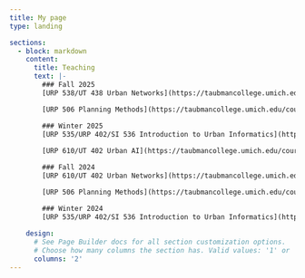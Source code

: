```yaml
---
title: My page
type: landing

sections:
  - block: markdown
    content:
      title: Teaching
      text: |-
        ### Fall 2025
        [URP 538/UT 438 Urban Networks](https://taubmancollege.umich.edu/course/urp538-urban-networks-section-1-fall-2025/)

        [URP 506 Planning Methods](https://taubmancollege.umich.edu/course/urp506-planning-methods-section-1-fall-2025/)

        ### Winter 2025
        [URP 535/URP 402/SI 536 Introduction to Urban Informatics](https://taubmancollege.umich.edu/course/urp535-introduction-to-urban-informatics-section-1-winter-2025/); [2025 Syllabus](https://www.xiaofanliang.com/teaching/URP535_w25.pdf)
        
        [URP 610/UT 402 Urban AI](https://taubmancollege.umich.edu/course/urp610-urban-ai-section-1-winter-2025/); [2025 Syllabus](https://www.xiaofanliang.com/teaching/URP610_w25.pdf); [2025 Class Blog / Student Work Portfolio](https://urbanaiatumich.substack.com/)

        ### Fall 2024 
        [URP 610/UT 402 Urban Networks](https://taubmancollege.umich.edu/course/urp610-urban-networks-section-3-fall-2024/); [2024 Syllabus](https://www.xiaofanliang.com/teaching/URP610_f24.pdf)

        [URP 506 Planning Methods](https://taubmancollege.umich.edu/course/urp506-planning-methods-section-1-fall-2024/); [2024 Syllabus](https://www.xiaofanliang.com/teaching/URP506_f24.pdf)

        ### Winter 2024 
        [URP 535/URP 402/SI 536 Introduction to Urban Informatics](https://taubmancollege.umich.edu/course/urp535-introduction-to-urban-informatics-section-1-winter-2024/); [2024 Syllabus](https://www.xiaofanliang.com/teaching/URP535_Syllabus_W24_Liang.pdf). 
         
    design:
      # See Page Builder docs for all section customization options.
      # Choose how many columns the section has. Valid values: '1' or '2'.
      columns: '2'
---
```








